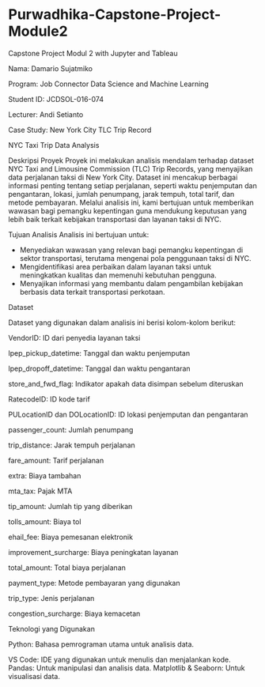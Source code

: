 # Purwadhika-Capstone-Project-Module2

Capstone Project Modul 2 with Jupyter and Tableau

Nama: Damario Sujatmiko

Program: Job Connector Data Science and Machine Learning

Student ID: JCDSOL-016-074

Lecturer: Andi Setianto

Case Study: New York City TLC Trip Record

NYC Taxi Trip Data Analysis

Deskripsi Proyek
Proyek ini melakukan analisis mendalam terhadap dataset NYC Taxi and Limousine Commission (TLC) Trip Records, yang menyajikan data perjalanan taksi di New York City. Dataset ini mencakup berbagai informasi penting tentang setiap perjalanan, seperti waktu penjemputan dan pengantaran, lokasi, jumlah penumpang, jarak tempuh, total tarif, dan metode pembayaran. Melalui analisis ini, kami bertujuan untuk memberikan wawasan bagi pemangku kepentingan guna mendukung keputusan yang lebih baik terkait kebijakan transportasi dan layanan taksi di NYC.


Tujuan Analisis
Analisis ini bertujuan untuk:
- Menyediakan wawasan yang relevan bagi pemangku kepentingan di sektor transportasi, terutama mengenai pola penggunaan taksi di NYC.
- Mengidentifikasi area perbaikan dalam layanan taksi untuk meningkatkan kualitas dan memenuhi kebutuhan pengguna.
- Menyajikan informasi yang membantu dalam pengambilan kebijakan berbasis data terkait transportasi perkotaan.


Dataset

Dataset yang digunakan dalam analisis ini berisi kolom-kolom berikut:

VendorID: ID dari penyedia layanan taksi

lpep_pickup_datetime: Tanggal dan waktu penjemputan

lpep_dropoff_datetime: Tanggal dan waktu pengantaran

store_and_fwd_flag: Indikator apakah data disimpan sebelum diteruskan

RatecodeID: ID kode tarif

PULocationID dan DOLocationID: ID lokasi penjemputan dan pengantaran

passenger_count: Jumlah penumpang

trip_distance: Jarak tempuh perjalanan

fare_amount: Tarif perjalanan

extra: Biaya tambahan

mta_tax: Pajak MTA

tip_amount: Jumlah tip yang diberikan

tolls_amount: Biaya tol

ehail_fee: Biaya pemesanan elektronik

improvement_surcharge: Biaya peningkatan layanan

total_amount: Total biaya perjalanan

payment_type: Metode pembayaran yang digunakan

trip_type: Jenis perjalanan

congestion_surcharge: Biaya kemacetan


Teknologi yang Digunakan

Python: Bahasa pemrograman utama untuk analisis data.

VS Code: IDE yang digunakan untuk menulis dan menjalankan kode.
Pandas: Untuk manipulasi dan analisis data.
Matplotlib & Seaborn: Untuk visualisasi data.
